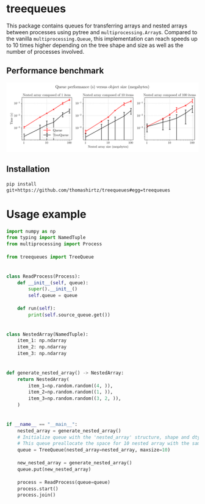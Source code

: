 # treequeues

This package contains queues for transferring arrays and nested arrays between processes using
pytree and `multiprocessing.Array`s. Compared to the vanilla `multiprocessing.Queue`, this implementation
can reach speeds up to 10 times higher depending on the tree shape and size as well as the number of processes involved.


## Performance benchmark

![](benchmark_performance.png)

## Installation
```
pip install git+https://github.com/thomashirtz/treequeues#egg=treequeues
```

# Usage example
```python
import numpy as np
from typing import NamedTuple
from multiprocessing import Process

from treequeues import TreeQueue


class ReadProcess(Process):
    def __init__(self, queue):
        super().__init__()
        self.queue = queue
      
    def run(self):
        print(self.source_queue.get())
        
        
class NestedArray(NamedTuple):
    item_1: np.ndarray
    item_2: np.ndarray
    item_3: np.ndarray

    
def generate_nested_array() -> NestedArray:
    return NestedArray(
        item_1=np.random.random((4, )),
        item_2=np.random.random((1, )),
        item_3=np.random.random((3, 2, )),
    )
    

if __name__ == "__main__":
    nested_array = generate_nested_array()
    # Initialize queue with the 'nested_array' structure, shape and dtype. 
    # This queue preallocate the space for 10 nested array with the same specification in a shared memory.
    queue = TreeQueue(nested_array=nested_array, maxsize=10)
    
    new_nested_array = generate_nested_array()
    queue.put(new_nested_array)
    
    process = ReadProcess(queue=queue)
    process.start()
    process.join()
    
```
